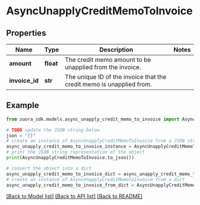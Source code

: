 # AsyncUnapplyCreditMemoToInvoice


## Properties

Name | Type | Description | Notes
------------ | ------------- | ------------- | -------------
**amount** | **float** | The credit memo amount to be unapplied from the invoice.  | 
**invoice_id** | **str** | The unique ID of the invoice that the credit memo is unapplied from.  | 

## Example

```python
from zuora_sdk.models.async_unapply_credit_memo_to_invoice import AsyncUnapplyCreditMemoToInvoice

# TODO update the JSON string below
json = "{}"
# create an instance of AsyncUnapplyCreditMemoToInvoice from a JSON string
async_unapply_credit_memo_to_invoice_instance = AsyncUnapplyCreditMemoToInvoice.from_json(json)
# print the JSON string representation of the object
print(AsyncUnapplyCreditMemoToInvoice.to_json())

# convert the object into a dict
async_unapply_credit_memo_to_invoice_dict = async_unapply_credit_memo_to_invoice_instance.to_dict()
# create an instance of AsyncUnapplyCreditMemoToInvoice from a dict
async_unapply_credit_memo_to_invoice_from_dict = AsyncUnapplyCreditMemoToInvoice.from_dict(async_unapply_credit_memo_to_invoice_dict)
```
[[Back to Model list]](../README.md#documentation-for-models) [[Back to API list]](../README.md#documentation-for-api-endpoints) [[Back to README]](../README.md)


